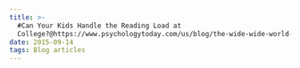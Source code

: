 ```yaml
---
title: >-
  #Can Your Kids Handle the Reading Load at
  College?@https://www.psychologytoday.com/us/blog/the-wide-wide-world-psychology/201509/can-your-kids-handle-the-reading-load-college
date: 2015-09-14
tags: Blog articles
---
```

